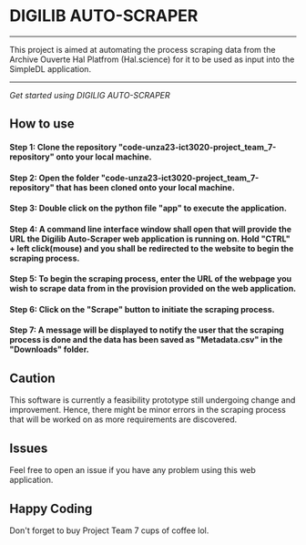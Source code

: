 # DIGILIB AUTO-SCRAPER

***

This project is aimed at automating the process scraping data from the Archive Ouverte Hal Platfrom (Hal.science) for it to be used as input into the SimpleDL application.

***

*Get started using DIGILIG AUTO-SCRAPER*

## How to use

#### Step 1: Clone the repository "code-unza23-ict3020-project_team_7-repository" onto your local machine.

#### Step 2: Open the folder "code-unza23-ict3020-project_team_7-repository" that has been cloned onto your local machine.

#### Step 3: Double click on the python file "app" to execute the application.

#### Step 4: A command line interface window shall open that will provide the URL the Digilib Auto-Scraper web application is running on. Hold "CTRL" + left click(mouse) and you shall be redirected to the website to begin the scraping process.

####  Step 5: To begin the scraping process, enter the URL of the webpage you wish to scrape data from in the provision provided on the web application.

#### Step 6: Click on the "Scrape" button to initiate the scraping process.

#### Step 7: A message will be displayed to notify the user that the scraping process is done and the data has been saved as "Metadata.csv" in the "Downloads" folder.

## Caution
This software is currently a feasibility prototype still undergoing change and improvement. Hence, there might be minor errors in the scraping process that will be worked on as more requirements are discovered.

## Issues 
Feel free to open an issue if you have any problem using this web application.

## Happy Coding
Don't forget to buy Project Team 7 cups of coffee lol.